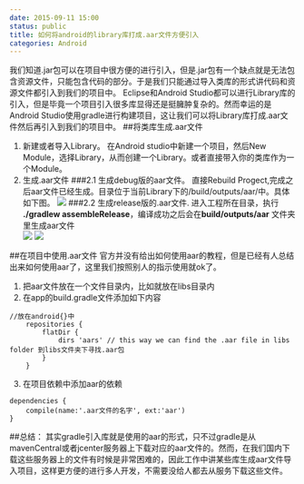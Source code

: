 ```yaml
---
date: 2015-09-11 15:00
status: public
title: 如何将android的library库打成.aar文件方便引入
categories: Android
---
```


我们知道.jar包可以在项目中很方便的进行引入，但是.jar包有一个缺点就是无法包含资源文件，只能包含代码的部分。于是我们只能通过导入类库的形式讲代码和资源文件都引入到我们的项目中。
Eclipse和Android Studio都可以进行Library库的引入，但是毕竟一个项目引入很多库显得还是挺臃肿复杂的。然而幸运的是Android Studio使用gradle进行构建项目，这让我们可以将Library库打成.aar文件然后再引入到我们的项目中。
##将类库生成.aar文件
1. 新建或者导入Library。
    在Android studio中新建一个项目，然后New Module，选择Library，从而创建一个Library。或者直接带入你的类库作为一个Module。
2. 生成.aar文件
    ###2.1 生成debug版的aar文件。
    直接Rebuild Progect,完成之后aar文件已经生成。目录位于当前Library下的/build/outputs/aar/中。具体如下图。
    ![](~/1EE08B6E-B94E-49EE-9025-9BAA0BF052CB.png?r=68)
    ###2.2 生成release版的.aar文件.
    进入工程所在目录，执行 **./gradlew assembleRelease**，编译成功之后会在**build/outputs/aar** 文件夹里生成aar文件    
![](~/A268A086-9005-49C0-A8DE-203ADF382ACF.png?r=63)  ![](~/CDC79221-845D-4A6F-A5AB-22483A56AE13.png?r=66)

##在项目中使用.aar文件
官方并没有给出如何使用aar的教程，但是已经有人总结出来如何使用aar了，这里我们按照别人的指示使用就ok了。
1. 把aar文件放在一个文件目录内，比如就放在libs目录内
2. 在app的build.gradle文件添加如下内容
```
//放在android{}中
    repositories {
        flatDir {
            dirs 'aars' // this way we can find the .aar file in libs folder 到libs文件夹下寻找.aar包
        }
    }
```

3. 在项目依赖中添加aar的依赖
```
dependencies {
    compile(name:'.aar文件的名字', ext:'aar')
}
```
##总结：
其实gradle引入库就是使用的aar的形式，只不过gradle是从mavenCentral或者jcenter服务器上下载对应的aar文件的。然而，在我们国内下载这些服务器上的文件有时候是非常困难的，因此工作中讲某些库生成aar文件导入项目，这样更方便的进行多人开发，不需要没给人都去从服务下载这些文件。